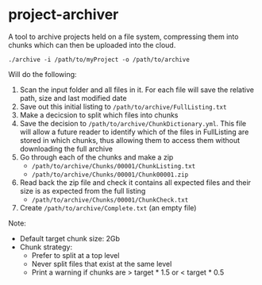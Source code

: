 # project-archiver
A tool to archive projects held on a file system, compressing them into chunks which can then be uploaded into the cloud.

    ./archive -i /path/to/myProject -o /path/to/archive

Will do the following:

1. Scan the input folder and all files in it. For each file will save the relative path, size and last modified date
2. Save out this initial listing to `/path/to/archive/FullListing.txt`
3. Make a decicsion to split which files into chunks
4. Save the decision to `/path/to/archive/ChunkDictionary.yml`. This file will allow a future reader to identify which of the files in FullListing are stored in which chunks, thus allowing them to access them without downloading the full archive
5. Go through each of the chunks and make a zip
    - `/path/to/archive/Chunks/00001/ChunkListing.txt`
    - `/path/to/archive/Chunks/00001/Chunk00001.zip`
6. Read back the zip file and check it contains all expected files and their size is as expected from the full listing
    - `/path/to/archive/Chunks/00001/ChunkCheck.txt`
7. Create `/path/to/archive/Complete.txt` (an empty file)

Note: 

- Default target chunk size: 2Gb
- Chunk strategy:
   - Prefer to split at a top level
   - Never split files that exist at the same level
   - Print a warning if chunks are > target * 1.5 or < target * 0.5
